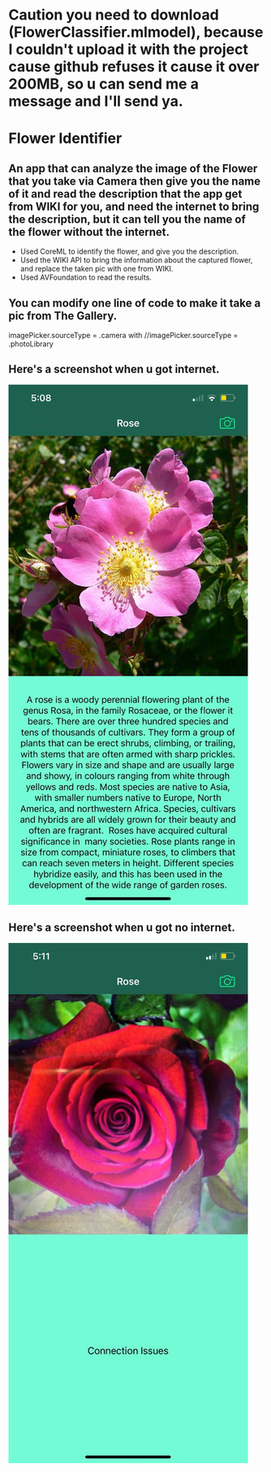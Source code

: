 
# Caution you need to download (FlowerClassifier.mlmodel), because I couldn't upload it with the project cause github refuses it cause it over 200MB, so u can send me a message and I'll send ya.

# Flower Identifier

## An app that can analyze the image of the Flower that you take via Camera then give you the name of it and read the description that the app get from WIKI for you, and need the internet to bring the description, but it can tell you the name of the flower without the internet.

* Used CoreML to identify the flower, and give you the description.
* Used the WIKI API to bring the information about the captured flower, and replace the taken pic with one from WIKI.
* Used AVFoundation to read the results.


## You can modify one line of code to make it take a pic from The Gallery.

 imagePicker.sourceType = .camera  with 
//imagePicker.sourceType = .photoLibrary

## Here's a screenshot when u got internet.

![Flower Image](Documentation/Flower1.jpeg)

## Here's a screenshot when u got no internet.

![Flower Image](Documentation/Flower2.jpeg)

